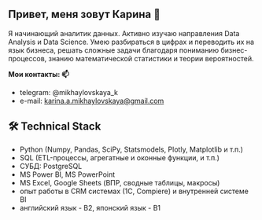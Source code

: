 ## Привет, меня зовут Карина 👋

Я начинающий аналитик данных. Активно изучаю направления Data Analysis и Data Science. Умею разбираться в цифрах и переводить их на язык бизнеса, решать сложные задачи благодаря пониманию бизнес-процессов, знанию математической статистики и теории вероятностей. 

**Мои контакты: 📫**

- telegram: @mikhaylovskaya_k
- e-mail: karina.a.mikhaylovskaya@gmail.com

## 🛠 Technical Stack
- Python (Numpy, Pandas, SciPy, Statsmodels, Plotly, Matplotlib и т.п.)
- SQL (ETL-процессы, агрегатные и оконные функции, и т.п.)
- СУБД: PostgreSQL
- MS Power BI, MS PowerPoint
- MS Excel, Google Sheets (ВПР, сводные таблицы, макросы)
- опыт работы в CRM системах (1С, Compiere) и внутренней системе BI
- английский язык - B2, японский язык - B1

